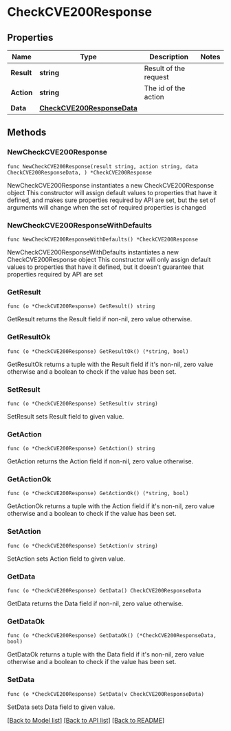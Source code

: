 # CheckCVE200Response

## Properties

Name | Type | Description | Notes
------------ | ------------- | ------------- | -------------
**Result** | **string** | Result of the request | 
**Action** | **string** | The id of the action | 
**Data** | [**CheckCVE200ResponseData**](CheckCVE200ResponseData.md) |  | 

## Methods

### NewCheckCVE200Response

`func NewCheckCVE200Response(result string, action string, data CheckCVE200ResponseData, ) *CheckCVE200Response`

NewCheckCVE200Response instantiates a new CheckCVE200Response object
This constructor will assign default values to properties that have it defined,
and makes sure properties required by API are set, but the set of arguments
will change when the set of required properties is changed

### NewCheckCVE200ResponseWithDefaults

`func NewCheckCVE200ResponseWithDefaults() *CheckCVE200Response`

NewCheckCVE200ResponseWithDefaults instantiates a new CheckCVE200Response object
This constructor will only assign default values to properties that have it defined,
but it doesn't guarantee that properties required by API are set

### GetResult

`func (o *CheckCVE200Response) GetResult() string`

GetResult returns the Result field if non-nil, zero value otherwise.

### GetResultOk

`func (o *CheckCVE200Response) GetResultOk() (*string, bool)`

GetResultOk returns a tuple with the Result field if it's non-nil, zero value otherwise
and a boolean to check if the value has been set.

### SetResult

`func (o *CheckCVE200Response) SetResult(v string)`

SetResult sets Result field to given value.


### GetAction

`func (o *CheckCVE200Response) GetAction() string`

GetAction returns the Action field if non-nil, zero value otherwise.

### GetActionOk

`func (o *CheckCVE200Response) GetActionOk() (*string, bool)`

GetActionOk returns a tuple with the Action field if it's non-nil, zero value otherwise
and a boolean to check if the value has been set.

### SetAction

`func (o *CheckCVE200Response) SetAction(v string)`

SetAction sets Action field to given value.


### GetData

`func (o *CheckCVE200Response) GetData() CheckCVE200ResponseData`

GetData returns the Data field if non-nil, zero value otherwise.

### GetDataOk

`func (o *CheckCVE200Response) GetDataOk() (*CheckCVE200ResponseData, bool)`

GetDataOk returns a tuple with the Data field if it's non-nil, zero value otherwise
and a boolean to check if the value has been set.

### SetData

`func (o *CheckCVE200Response) SetData(v CheckCVE200ResponseData)`

SetData sets Data field to given value.



[[Back to Model list]](../README.md#documentation-for-models) [[Back to API list]](../README.md#documentation-for-api-endpoints) [[Back to README]](../README.md)


